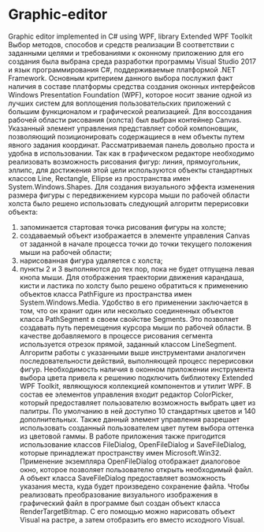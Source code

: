 # Graphic-editor
Graphic editor implemented in C# using WPF, library Extended WPF Toolkit
 Выбор методов, способов и средств реализации
В соответствии с заданными целями и требованиями к оконному приложению для его создания была выбрана среда разработки программы Visual Studio 2017 и язык программирования C#, поддерживаемые платформой .NET Framework. Основным критерием данного выбора послужил факт наличия в составе платформы средства создания оконных интерфейсов Windows Presentation Foundation (WPF), которое носит звание одной из лучших систем для воплощения пользовательских приложений с большим функционалом и графической реализацией.
Для воссоздания рабочей области рисования (холста) был выбран контейнер Canvas. Указанный элемент управления представляет собой компоновщик, позволяющий позиционировать содержащиеся в нем объекты путем явного задания координат. Рассматриваемая панель довольно проста и удобна в использовании.
Так как в графическом редакторе необходимо реализовать возможность рисования фигур: линия, прямоугольник, эллипс, для достижения этой цели используются объекты стандартных классов Line, Rectangle, Ellipse из пространства имен System.Windows.Shapes.
Для создания визуального эффекта изменения размера фигуры с передвижением курсора мыши по рабочей области холста было решено использовать следующий алгоритм перерисовки объекта:
1)	запоминается стартовая точка рисования фигуры на холсте;
2)	создаваемый объект изображается в элементе управления Canvas от заданной в начале процесса точки до точки текущего положения мыши на рабочей области;
3)	нарисованная фигура удаляется с холста;
4)	пункты 2 и 3 выполняются до тех пор, пока не будет отпущена левая кнопа мыши.
Для отображения траектории движения карандаша, кисти и ластика по холсту было решено обратиться к применению объектов класса PathFigure из пространства имен System.Windows.Media. Удобство в его применении заключается в том, что он хранит один или несколько соединенных объектов класса PathSegment в своем свойстве Segments. Это позволяет создавать путь перемещения курсора мыши по рабочей области. В качестве добавляемого в процессе рисования сегмента используется отрезок прямой, заданный классом LineSegment. Алгоритм работы с указанными выше инструментами аналогичен последовательности действий, выполняющей процесс перерисовки фигур.
Необходимость наличия в оконном приложении инструмента выбора цвета привела к решению подключить библиотеку Extended WPF Toolkit, являющуюся коллекцией компонентов и утилит WPF. В состав ее элементов управления входит редактор ColorPicker, который предоставляет пользователю возможность выбрать цвет из палитры. По умолчанию в ней доступно 10 стандартных цветов и 140 дополнительных. Также данный элемент управления разрешает использовать созданный пользователем цвет путем выбора оттенка из цветовой гаммы.
В работе приложения также пригодится использование классов FileDialog, OpenFileDialog и SaveFileDialog, которые принадлежат пространству имен Мicrosoft.Win32. Применение экземпляра OpenFileDialog отображает диалоговое окно, которое позволяет пользователю открыть необходимый файл. А объект класса SaveFileDialog предоставляет возможность указания места, куда будет произведено сохранение файла.
Чтобы реализовать преобразование визуального изображения в графический файл в программе был создан объект класса RenderTargetBitmap.
С его помощью можно нарисовать объект Visual на растре, а затем отобразить его вместо исходного Visual.
 
